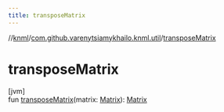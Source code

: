 ```yaml
---
title: transposeMatrix
---
```

//[knml](../../index.html)/[com.github.varenytsiamykhailo.knml.util](index.html)/[transposeMatrix](transpose-matrix.html)



# transposeMatrix



[jvm]\
fun [transposeMatrix](transpose-matrix.html)(matrix: [Matrix](-matrix/index.html)): [Matrix](-matrix/index.html)




